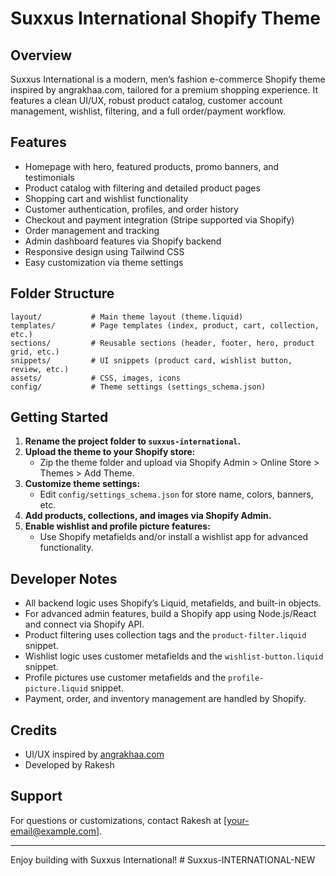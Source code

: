 # Suxxus International Shopify Theme

## Overview
Suxxus International is a modern, men’s fashion e-commerce Shopify theme inspired by angrakhaa.com, tailored for a premium shopping experience. It features a clean UI/UX, robust product catalog, customer account management, wishlist, filtering, and a full order/payment workflow.

## Features
- Homepage with hero, featured products, promo banners, and testimonials
- Product catalog with filtering and detailed product pages
- Shopping cart and wishlist functionality
- Customer authentication, profiles, and order history
- Checkout and payment integration (Stripe supported via Shopify)
- Order management and tracking
- Admin dashboard features via Shopify backend
- Responsive design using Tailwind CSS
- Easy customization via theme settings

## Folder Structure
```
layout/           # Main theme layout (theme.liquid)
templates/        # Page templates (index, product, cart, collection, etc.)
sections/         # Reusable sections (header, footer, hero, product grid, etc.)
snippets/         # UI snippets (product card, wishlist button, review, etc.)
assets/           # CSS, images, icons
config/           # Theme settings (settings_schema.json)
```

## Getting Started
1. **Rename the project folder to `suxxus-international`.**
2. **Upload the theme to your Shopify store:**
   - Zip the theme folder and upload via Shopify Admin > Online Store > Themes > Add Theme.
3. **Customize theme settings:**
   - Edit `config/settings_schema.json` for store name, colors, banners, etc.
4. **Add products, collections, and images via Shopify Admin.**
5. **Enable wishlist and profile picture features:**
   - Use Shopify metafields and/or install a wishlist app for advanced functionality.

## Developer Notes
- All backend logic uses Shopify’s Liquid, metafields, and built-in objects.
- For advanced admin features, build a Shopify app using Node.js/React and connect via Shopify API.
- Product filtering uses collection tags and the `product-filter.liquid` snippet.
- Wishlist logic uses customer metafields and the `wishlist-button.liquid` snippet.
- Profile pictures use customer metafields and the `profile-picture.liquid` snippet.
- Payment, order, and inventory management are handled by Shopify.

## Credits
- UI/UX inspired by [angrakhaa.com](https://www.angrakhaa.com/)
- Developed by Rakesh

## Support
For questions or customizations, contact Rakesh at [your-email@example.com].

---
Enjoy building with Suxxus International!
#   S u x x u s - I N T E R N A T I O N A L - N E W  
 